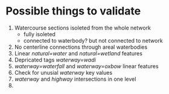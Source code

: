 # Possible things to validate

1. Watercourse sections isoleted from the whole network
    - fully isoleted
    - connected to waterbody? but not connected to network
2. No centerline connections through areal waterbodies
3. Linear *natural=water* and *natural=wetland* features
4. Depricated tags *waterway=wadi*
5. *waterway=waterfall* and *waterway=oxbow* linear features
6. Check for unusial *waterway* key values
7. *waterway* and *highway* intersections in one level
8. 
